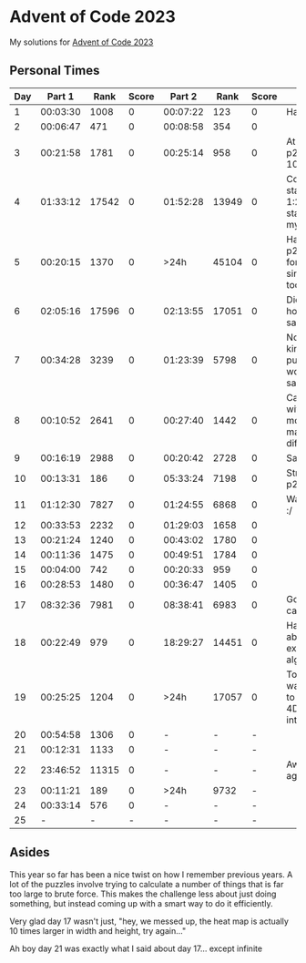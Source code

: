 # Advent of Code 2023

My solutions for [Advent of Code 2023](https://adventofcode.com/2023)

## Personal Times

| Day | Part 1   | Rank  | Score | Part 2   | Rank  | Score | Notes
| --- | -------- | ----- | ----- | -------- | ----- | ----- | ----
| 1   | 00:03:30 | 1008  | 0     | 00:07:22 | 123   | 0     | Happy w/ p2
| 2   | 00:06:47 | 471   | 0     | 00:08:58 | 354   | 0     | 
| 3   | 00:21:58 | 1781  | 0     | 00:25:14 | 958   | 0     | At least I got p2 under 1000 :/
| 4   | 01:33:12 | 17542 | 0     | 01:52:28 | 13949 | 0     | Couldn't start until 1:25 after start so took my time
| 5   | 00:20:15 | 1370  | 0     | >24h     | 45104 | 0     | Had to stop p2 to study for exam, since it was too hard
| 6   | 02:05:16 | 17596 | 0     | 02:13:55 | 17051 | 0     | Did on train home after said exam
| 7   | 00:34:28 | 3239  | 0     | 01:23:39 | 5798  | 0     | Not my fav kind of puzzle, and working at same time
| 8   | 00:10:52 | 2641  | 0     | 00:27:40 | 1442  | 0     | Camping with only mobile data, made it difficult
| 9   | 00:16:19 | 2988  | 0     | 00:20:42 | 2728  | 0     | Same again
| 10  | 00:13:31 | 186   | 0     | 05:33:24 | 7198  | 0     | Struggled w/ p2
| 11  | 01:12:30 | 7827  | 0     | 01:24:55 | 6868  | 0     | Was working :/
| 12  | 00:33:53 | 2232  | 0     | 01:29:03 | 1658  | 0     | 
| 13  | 00:21:24 | 1240  | 0     | 00:43:02 | 1780  | 0     | 
| 14  | 00:11:36 | 1475  | 0     | 00:49:51 | 1784  | 0     | 
| 15  | 00:04:00 | 742   | 0     | 00:20:33 | 959   | 0     | 
| 16  | 00:28:53 | 1480  | 0     | 00:36:47 | 1405  | 0     | 
| 17  | 08:32:36 | 7981  | 0     | 08:38:41 | 6983  | 0     | Got stuck on caching
| 18  | 00:22:49 | 979   | 0     | 18:29:27 | 14451 | 0     | Had no idea about any existing algos
| 19  | 00:25:25 | 1204  | 0     | >24h     | 17057 | 0     | Took me way too long to work out 4D intersections
| 20  | 00:54:58 | 1306  | 0     | -        | -     | -     |
| 21  | 00:12:31 | 1133  | 0     | -        | -     | -     |
| 22  | 23:46:52 | 11315 | 0     | -        | -     | -     | Away for ages
| 23  | 00:11:21 | 189   | 0     | >24h     | 9732  | -     | 
| 24  | 00:33:14 | 576   | 0     | -        | -     | -     |
| 25  | -        | -     | -     | -        | -     | -     |

## Asides

This year so far has been a nice twist on how I remember previous years. A lot of the puzzles involve
trying to calculate a number of things that is far too large to brute force. This makes the challenge
less about just doing something, but instead coming up with a smart way to do it efficiently.

Very glad day 17 wasn't just, "hey, we messed up, the heat map is actually 10 times larger in width and height, try again..."

Ah boy day 21 was exactly what I said about day 17... except infinite
